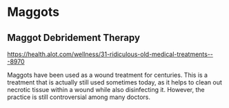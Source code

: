 # Maggots

## Maggot Debridement Therapy

<https://health.alot.com/wellness/31-ridiculous-old-medical-treatments---8970>

Maggots have been used as a wound treatment for centuries. This is a treatment that is actually still used sometimes today, as it helps to clean out necrotic tissue within a wound while also disinfecting it. However, the practice is still controversial among many doctors.
